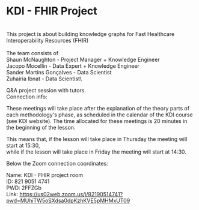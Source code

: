 # KDI - FHIR Project
\
This project is about building knowledge graphs for Fast Healthcare Interoperability Resources (FHIR)\
\
The team consists of\
Shaun McNaughton - Project Manager + Knowledge Engineer\
Jacopo Mocellin - Data Expert + Knowledge Engineer\
Sander Martins Gonçalves - Data Scientist\
Zuhairia Ibnat - Data Scientist\




Q&A project session with tutors.\
Connection info:

These meetings will take place after the explanation of the theory parts of each methodology's phase, as scheduled in the calendar of the KDI course (see KDI website). The time allocated for these meetings is 20 minutes in the beginning of the lesson.

This means that, if the lesson will take place in Thursday the meeting will start at 15:30,\
while if the lesson will take place in Friday the meeting will start at 14:30.

Below the Zoom connection coordinates:

Name: KDI - FHIR project room\
ID: 821 9051 4741 \
PWD: 2FFZGb\
Link: https://us02web.zoom.us/j/82190514741?pwd=MUhiTW5oSXdsa0dpKzhKVE5pMHMxUT09
